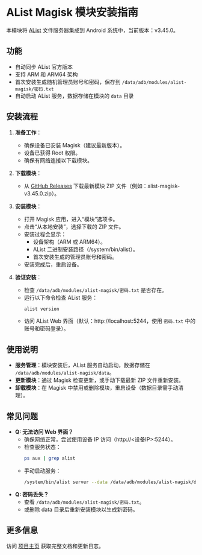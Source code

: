 # AList Magisk 模块安装指南

本模块将 [AList](https://github.com/AlistGo/alist) 文件服务器集成到 Android 系统中，当前版本：v3.45.0。

## 功能
- 自动同步 AList 官方版本
- 支持 ARM 和 ARM64 架构
- 首次安装生成随机管理员账号和密码，保存到 `/data/adb/modules/alist-magisk/密码.txt`
- 自动启动 AList 服务，数据存储在模块的 `data` 目录

## 安装流程
1. **准备工作**：
   - 确保设备已安装 Magisk（建议最新版本）。
   - 设备已获得 Root 权限。
   - 确保有网络连接以下载模块。

2. **下载模块**：
   - 从 [GitHub Releases](https://github.com/Alien-Et/Alist-Magisk/releases) 下载最新模块 ZIP 文件（例如：alist-magisk-v3.45.0.zip）。

3. **安装模块**：
   - 打开 Magisk 应用，进入“模块”选项卡。
   - 点击“从本地安装”，选择下载的 ZIP 文件。
   - 安装过程会显示：
     - 设备架构（ARM 或 ARM64）。
     - AList 二进制安装路径（/system/bin/alist）。
     - 首次安装生成的管理员账号和密码。
   - 安装完成后，重启设备。

4. **验证安装**：
   - 检查 `/data/adb/modules/alist-magisk/密码.txt` 是否存在。
   - 运行以下命令检查 AList 服务：
     ```bash
     alist version
     ```
   - 访问 AList Web 界面（默认：http://localhost:5244，使用 `密码.txt` 中的账号和密码登录）。

## 使用说明
- **服务管理**：模块安装后，AList 服务自动启动，数据存储在 `/data/adb/modules/alist-magisk/data`。
- **更新模块**：通过 Magisk 检查更新，或手动下载最新 ZIP 文件重新安装。
- **卸载模块**：在 Magisk 中禁用或删除模块，重启设备（数据目录需手动清理）。

## 常见问题
- **Q: 无法访问 Web 界面？**
  - 确保网络正常，尝试使用设备 IP 访问（http://<设备IP>:5244）。
  - 检查服务状态：
    ```bash
    ps aux | grep alist
    ```
  - 手动启动服务：
    ```bash
    /system/bin/alist server --data /data/adb/modules/alist-magisk/data
    ```
- **Q: 密码丢失？**
  - 查看 `/data/adb/modules/alist-magisk/密码.txt`。
  - 或删除 data 目录后重新安装模块以生成新密码。

## 更多信息
访问 [项目主页](https://github.com/Alien-Et/Alist-Magisk) 获取完整文档和更新日志。
